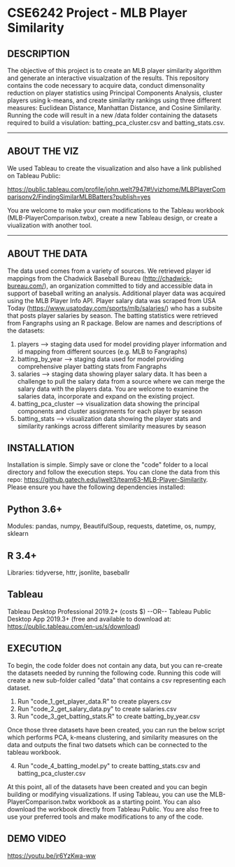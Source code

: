 # CSE6242 Project - MLB Player Similarity

## DESCRIPTION
The objective of this project is to create an MLB player similarity algorithm and generate an interactive visualzation of the results.  This repository contains the code necessary to acquire data, conduct dimensonality reduction on player statistics using Principal Components Analysis, cluster players using k-means, and create similarity rankings using three different measures: Euclidean Distance, Manhattan Distance, and Cosine Similarity.  Running the code will result in a new /data folder containing the datasets required to build a visulation: batting_pca_cluster.csv and batting_stats.csv.  

------------------
ABOUT THE VIZ
------------------
We used Tableau to create the visualization and also have a link published on Tableau Public:

https://public.tableau.com/profile/john.welt7947#!/vizhome/MLBPlayerComparisonv2/FindingSimilarMLBBatters?publish=yes

You are welcome to make your own modifications to the Tableau workbook (MLB-PlayerComparison.twbx), create a new Tableau design, or create a viualization with another tool.

------------------
ABOUT THE DATA
------------------
The data used comes from a variety of sources.  We retrieved player id mappings from the Chadwick Baseball Bureau (http://chadwick-bureau.com/), an organization committed to tidy and accessible data in support of baseball writing an analysis. Additional player data was acquired using the MLB Player Info API. Player salary data was scraped from USA Today (https://www.usatoday.com/sports/mlb/salaries/) who has a subsite that posts player salaries by season. The batting statistics were retrieved from Fangraphs using an R package.  Below are names and descriptions of the datasets: 

1. players --> staging data used for model providing player information and id mapping from different sources (e.g. MLB to Fangraphs)
2. batting_by_year --> staging data used for model providing comprehensive player batting stats from Fangraphs
3. salaries --> staging data showing player salary data. It has been a challenge to pull the salary data from a source where we can merge the salary data with the players data. You are welcome to examine the salaries data, incorporate and expand on the existing project.
4. batting_pca_cluster  --> visualization data showing the principal components and cluster assignments for each player by season
5. batting_stats --> visualization data showing the player stats and similarity rankings across different similarity measures by season

## INSTALLATION
Installation is simple.  Simply save or clone the "code" folder to a local directory and follow the execution steps.  You can clone the data from this repo: https://github.gatech.edu/jwelt3/team63-MLB-Player-Similarity. Please ensure you have the following dependencies installed:

Python 3.6+
------------------
Modules: pandas, numpy, BeautifulSoup, requests, datetime, os, numpy, sklearn

R 3.4+
------------------
Libraries: tidyverse, httr, jsonlite, baseballr

Tableau
------------------
Tableau Desktop Professional 2019.2+ (costs $)
--OR--
Tableau Public Desktop App 2019.3+ (free and available to download at: https://public.tableau.com/en-us/s/download)


## EXECUTION
To begin, the code folder does not contain any data, but you can re-create the datasets needed by running the following code.  Running this code will create a new sub-folder called "data" that contains a csv representing each dataset.

1. Run "code\_1_get_player_data.R" to create players.csv
2. Run "code\_2_get_salary_data.py" to create salaries.csv
3. Run "code\_3_get_batting_stats.R" to create batting_by_year.csv

Once those three datasets have been created, you can run the below script which performs PCA, k-means clustering, and similarity measures on the data and outputs the final two datsets which can be connected to the tableau workbook.

4. Run "code\_4_batting_model.py" to create batting_stats.csv and batting_pca_cluster.csv

At this point, all of the datasets have been created and you can begin building or modifying visualizations.  If using Tableau, you can use the MLB-PlayerComparison.twbx workbook as a starting point.  You can also download the workbook directly from Tableau Public.  You are also free to use your preferred tools and make modifications to any of the code.

## DEMO VIDEO
https://youtu.be/jr6YzKwa-ww
